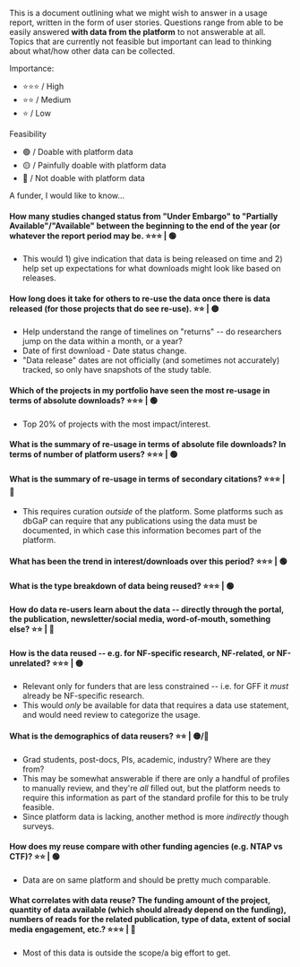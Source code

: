 This is a document outlining what we might wish to answer in a usage report, written in the form of user stories.
Questions range from able to be easily answered **with data from the platform** to not answerable at all.
Topics that are currently not feasible but important can lead to thinking about what/how other data can be collected.

Importance:
- ⭐⭐⭐ / High 
- ⭐⭐ / Medium
- ⭐ / Low

Feasibility
- 🟢 / Doable with platform data
- 🟡 / Painfully doable with platform data
- 🔴 / Not doable with platform data

A funder, I would like to know...

#### How many studies changed status from "Under Embargo" to "Partially Available"/"Available" between the beginning to the end of the year (or whatever the report period may be. ⭐⭐⭐ | 🟢 
- This would 1) give indication that data is being released on time and 2) help set up expectations for what downloads might look like based on releases.

#### How long does it take for others to re-use the data once there is data released (for those projects that do see re-use). ⭐⭐ | 🟡  
- Help understand the range of timelines on "returns" -- do researchers jump on the data within a month, or a year? 
- Date of first download - Date status change.
- "Data release" dates are not officially (and sometimes not accurately) tracked, so only have snapshots of the study table. 

#### Which of the projects in my portfolio have seen the most re-usage in terms of absolute downloads? ⭐⭐⭐ | 🟢 
- Top 20% of projects with the most impact/interest.

#### What is the summary of re-usage in terms of absolute file downloads? In terms of number of platform users? ⭐⭐⭐ | 🟢

#### What is the summary of re-usage in terms of secondary citations? ⭐⭐⭐ | 🔴 
- This requires curation *outside* of the platform. Some platforms such as dbGaP can require that any publications using the data must be documented, in which case this information becomes part of the platform.

#### What has been the trend in interest/downloads over this period? ⭐⭐⭐ | 🟢

#### What is the type breakdown of data being reused? ⭐⭐⭐ | 🟢

#### How do data re-users learn about the data -- directly through the portal, the publication, newsletter/social media, word-of-mouth, something else? ⭐⭐ | 🔴 

#### How is the data reused -- e.g. for NF-specific research, NF-related, or NF-unrelated? ⭐⭐⭐ | 🟡
- Relevant only for funders that are less constrained -- i.e. for GFF it *must* already be NF-specific research.
- This would *only* be available for data that requires a data use statement, and would need review to categorize the usage.

#### What is the demographics of data reusers? ⭐⭐ | 🟡/🔴
- Grad students, post-docs, PIs, academic, industry? Where are they from?
- This may be somewhat answerable if there are only a handful of profiles to manually review, and they're *all* filled out, but the platform needs to require this information as part of the standard profile for this to be truly feasible.
- Since platform data is lacking, another method is more _indirectly_ though surveys. 

#### How does my reuse compare with other funding agencies (e.g. NTAP  vs CTF)? ⭐⭐ | 🟢
- Data are on same platform and should be pretty much comparable. 

#### What correlates with data reuse? The funding amount of the project, quantity of data available (which should already depend on the funding), numbers of reads for the related publication, type of data, extent of social media engagement, etc.? ⭐⭐⭐ | 🔴
- Most of this data is outside the scope/a big effort to get.


